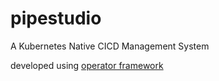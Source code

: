 # pipestudio
A Kubernetes Native CICD Management System

developed using [operator framework](https://operatorframework.io/)
